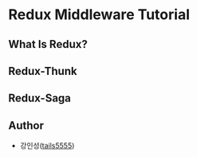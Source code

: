 # Redux Middleware Tutorial

## What Is Redux?

## Redux-Thunk

## Redux-Saga

## Author

- 강인성([tails5555](https://github.com/tails5555))